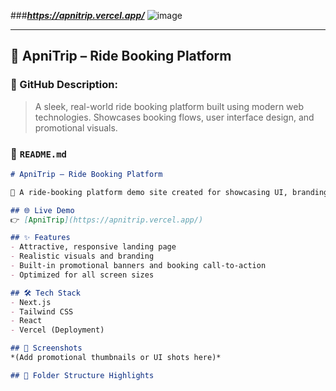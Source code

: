 ###***https://apnitrip.vercel.app/***
![image](https://github.com/user-attachments/assets/2fd83913-97d9-411a-95ce-4d97d4480a02)


---

## 📝 ApniTrip – Ride Booking Platform

### 🔗 GitHub Description:
> A sleek, real-world ride booking platform built using modern web technologies. Showcases booking flows, user interface design, and promotional visuals.

### 📄 `README.md`
```md
# ApniTrip — Ride Booking Platform

🚗 A ride-booking platform demo site created for showcasing UI, branding, and user interaction concepts in a realistic app-like environment.

## 🌐 Live Demo
👉 [ApniTrip](https://apnitrip.vercel.app/)

## ✨ Features
- Attractive, responsive landing page
- Realistic visuals and branding
- Built-in promotional banners and booking call-to-action
- Optimized for all screen sizes

## 🛠️ Tech Stack
- Next.js
- Tailwind CSS
- React
- Vercel (Deployment)

## 📸 Screenshots
*(Add promotional thumbnails or UI shots here)*

## 📂 Folder Structure Highlights
